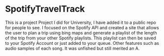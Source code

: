 # SpotifyTravelTrack
This is a project Project I did for University, I have added it to a public repo for people to see. I focused on the Spotify API and created a site that allows the user to plan a trip using bing maps and generate a playlist of the length of the trip from your other Spotify playlists. This playlist can then be saved to your Spotify Account or just added to your queue. Other features such as audio samples of each song. It was unfished but still merited an A. 
